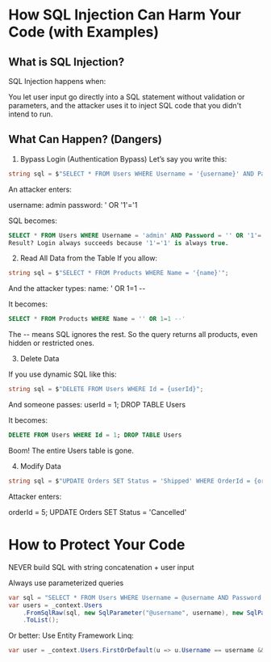 # How SQL Injection Can Harm Your Code (with Examples)

## What is SQL Injection?

SQL Injection happens when:

You let user input go directly into a SQL statement without validation or parameters, and the attacker uses it to inject SQL code that you didn't intend to run.

## What Can Happen? (Dangers)

1. Bypass Login (Authentication Bypass)
Let’s say you write this:

```csharp
string sql = $"SELECT * FROM Users WHERE Username = '{username}' AND Password = '{password}'";
```
An attacker enters:

username: admin
password: ' OR '1'='1

SQL becomes:

```sql
SELECT * FROM Users WHERE Username = 'admin' AND Password = '' OR '1'='1'
Result? Login always succeeds because '1'='1' is always true.
```

2. Read All Data from the Table
If you allow:

```csharp
string sql = $"SELECT * FROM Products WHERE Name = '{name}'";
```
And the attacker types:
name: ' OR 1=1 --

It becomes:

```sql
SELECT * FROM Products WHERE Name = '' OR 1=1 --'
```
The -- means SQL ignores the rest.
So the query returns all products, even hidden or restricted ones.

3. Delete Data

If you use dynamic SQL like this:

```csharp
string sql = $"DELETE FROM Users WHERE Id = {userId}";
```
And someone passes:
userId = 1; DROP TABLE Users

It becomes:

```sql
DELETE FROM Users WHERE Id = 1; DROP TABLE Users
```
Boom! The entire Users table is gone.

4. Modify Data

```csharp
string sql = $"UPDATE Orders SET Status = 'Shipped' WHERE OrderId = {orderId}";
```
Attacker enters:

orderId = 5; UPDATE Orders SET Status = 'Cancelled'

# How to Protect Your Code

NEVER build SQL with string concatenation + user input

Always use parameterized queries

```csharp
var sql = "SELECT * FROM Users WHERE Username = @username AND Password = @password";
var users = _context.Users
    .FromSqlRaw(sql, new SqlParameter("@username", username), new SqlParameter("@password", password))
    .ToList();

```
Or better: Use Entity Framework Linq:

```csharp
var user = _context.Users.FirstOrDefault(u => u.Username == username && u.Password == password);
```
